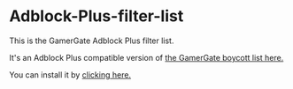 Adblock-Plus-filter-list
========================

This is the GamerGate Adblock Plus filter list.

It's an Adblock Plus compatible version of [the GamerGate boycott list here.](http://makealist.com/content/quinngategamergate-boycott-list)

You can install it by [clicking here.](abp:subscribe?location=https://raw.githubusercontent.com/GamerGate/Adblock-Plus-filter-list/master/GG-ABP.txt&title=GamerGate)
